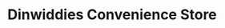 ---
title: "Dinwiddies Convenience Store"
url: /powhatan/dinwiddies-convenience-store/
shop: convenience
---